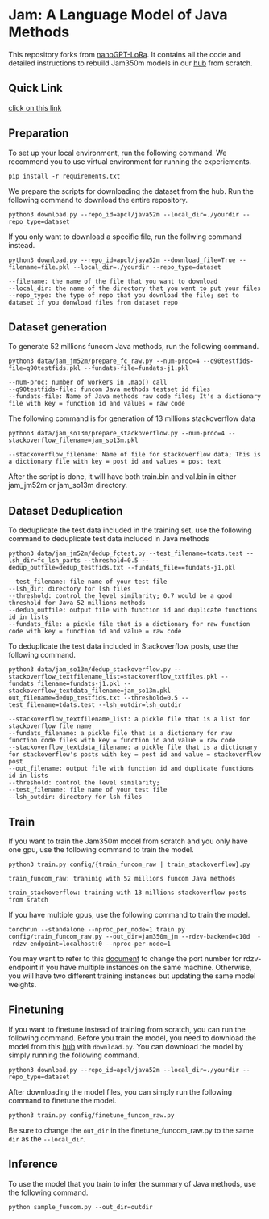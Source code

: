 # Jam: A Language Model of Java Methods

This repository forks from [nanoGPT-LoRa](https://github.com/danielgrittner/nanoGPT-LoRA). It contains all the code and detailed instructions to rebuild Jam350m models in our [hub](https://huggingface.co/apcl/jam350m) from scratch.

## Quick Link

[click on this link](#dataset-generation)

## Preparation
To set up your local environment, run the following command. We recommend you to use virtual environment for running the experiements.
```
pip install -r requirements.txt
```
We prepare the scripts for downloading the dataset from the hub. Run the following command to download the entire repository.
```
python3 download.py --repo_id=apcl/java52m --local_dir=./yourdir --repo_type=dataset
```
  If you only want to download a specific file, run the follwing command instead.
  ```
  python3 download.py --repo_id=apcl/java52m --download_file=True --filename=file.pkl --local_dir=./yourdir --repo_type=dataset
  ```
    --filename: the name of the file that you want to download
    --local_dir: the name of the directory that you want to put your files
    --repo_type: the type of repo that you download the file; set to dataset if you donwload files from dataset repo

## Dataset generation
To generate 52 millions funcom Java methods, run the following command.
  ```
  python3 data/jam_jm52m/prepare_fc_raw.py --num-proc=4 --q90testfids-file=q90testfids.pkl --fundats-file=fundats-j1.pkl
  ```
    --num-proc: number of workers in .map() call
    --q90testfids-file: funcom Java methods testset id files
    --fundats-file: Name of Java methods raw code files; It's a dictionary file with key = function id and values = raw code

The following command is for generation of 13 millions stackoverflow data
  ```
  python3 data/jam_so13m/prepare_stackoverflow.py --num-proc=4 --stackoverflow_filename=jam_so13m.pkl
  ```
    --stackoverflow_filename: Name of file for stackoverflow data; This is a dictionary file with key = post id and values = post text
After the script is done, it will have both train.bin and val.bin in either jam_jm52m or jam_so13m directory.

## Dataset Deduplication
To deduplicate the test data included in the training set, use the following command to deduplicate test data included in Java methods

```
python3 data/jam_jm52m/dedup_fctest.py --test_filename=tdats.test --lsh_dir=fc_lsh_parts --threshold=0.5 --dedup_outfile=dedup_testfids.txt --fundats_file==fundats-j1.pkl
```
    --test_filename: file name of your test file
    --lsh_dir: directory for lsh files
    --threshold: control the level similarity; 0.7 would be a good threshold for Java 52 millions methods
    --dedup_outfile: output file with function id and duplicate functions id in lists
    --fundats_file: a pickle file that is a dictionary for raw function code with key = function id and value = raw code
To deduplicate the test data included in Stackoverflow posts, use the following command.
```
python3 data/jam_so13m/dedup_stackoverflow.py --stackoverflow_textfilename_list=stackoverflow_txtfiles.pkl --fundats_filename=fundats-j1.pkl --stackoverflow_textdata_filename=jam_so13m.pkl --out_filename=dedup_testfids.txt --threshold=0.5 --test_filename=tdats.test --lsh_outdir=lsh_outdir
```
    --stackoverflow_textfilename_list: a pickle file that is a list for stackoverflow file name
    --fundats_filename: a pickle file that is a dictionary for raw function code files with key = function id and value = raw code
    --stackoverflow_textdata_filename: a pickle file that is a dictionary for stackoverflow's posts with key = post id and value = stackoverflow post
    --out_filename: output file with function id and duplicate functions id in lists
    --threshold: control the level similarity;
    --test_filename: file name of your test file
    --lsh_outdir: directory for lsh files


## Train 
If you want to train the Jam350m model from scratch and you only have one gpu, use the following command to train the model.
  ```
  python3 train.py config/{train_funcom_raw | train_stackoverflow}.py
  ```
    train_funcom_raw: traninig with 52 millions funcom Java methods

    train_stackoverflow: training with 13 millions stackoverflow posts from sratch
  
If you have multiple gpus, use the following command to train the model.
  ```
  torchrun --standalone --nproc_per_node=1 train.py config/train_funcom_raw.py --out_dir=jam350m_jm --rdzv-backend=c10d  --rdzv-endpoint=localhost:0 --nproc-per-node=1
  ```
You may want to refer to this [document](https://pytorch.org/docs/stable/elastic/run.html) to change the port number for rdzv-endpoint if you have multiple instances on the same machine. Otherwise, you will have two different training instances but updating the same model weights.

## Finetuning
If you want to finetune instead of training from scratch, you can run the following command. Before you train the model, you need to download the model from this [hub](https://huggingface.co/apcl/jam350m) with ``download.py``. You can download the model by simply running the following command.
```
python3 download.py --repo_id=apcl/java52m --local_dir=./yourdir --repo_type=dataset
```
After downloading the model files, you can simply run the following command to finetune the model.

```
python3 train.py config/finetune_funcom_raw.py
```
Be sure to change the ``out_dir`` in the finetune_funcom_raw.py to the same ``dir`` as the ``--local_dir``.

## Inference
To use the model that you train to infer the summary of Java methods, use the following command.
```
python sample_funcom.py --out_dir=outdir
```
  
  

  
